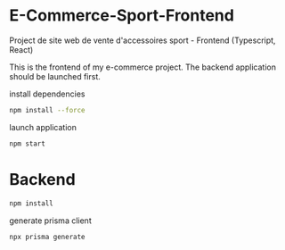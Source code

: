 # E-Commerce-Sport-Frontend
Project de site web de vente d'accessoires sport -  Frontend (Typescript, React)

This is the frontend of my e-commerce project. The backend application should be launched first. 


install dependencies

```bash
npm install --force
```

launch application 

```bash
npm start
```



# Backend

```bash
npm install 
```

generate prisma client

```bash
npx prisma generate
```